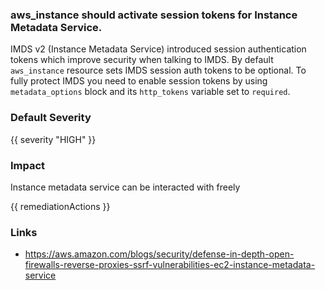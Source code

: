 
### aws_instance should activate session tokens for Instance Metadata Service.


IMDS v2 (Instance Metadata Service) introduced session authentication tokens which improve security when talking to IMDS.
By default <code>aws_instance</code> resource sets IMDS session auth tokens to be optional. 
To fully protect IMDS you need to enable session tokens by using <code>metadata_options</code> block and its <code>http_tokens</code> variable set to <code>required</code>.


### Default Severity
{{ severity "HIGH" }}

### Impact
Instance metadata service can be interacted with freely

<!-- DO NOT CHANGE -->
{{ remediationActions }}

### Links
- https://aws.amazon.com/blogs/security/defense-in-depth-open-firewalls-reverse-proxies-ssrf-vulnerabilities-ec2-instance-metadata-service
        